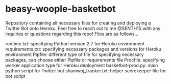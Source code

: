 # beasy-woople-basketbot

Repository containing all necessary files for creating and deploying a Twitter Bot onto Heroku. Feel free to reach out to me @SENTH1S with any inquiries or questions regarding this repo! Files are as follows...

runtime.txt: specifying Python version 2.7 for Heroku environment
requirements.txt: specifying necessary packages and versions for Heroku environment
Pipfile: different type of file for specifying necessary packages, can choose either Pipfile or requirements file
Procfile: specifying worker application type for Heroku deployment
basketbot-prod.py: main python script for Twitter bot
shamwoj_tracker.txt: helper scorekeeper file for bot script
